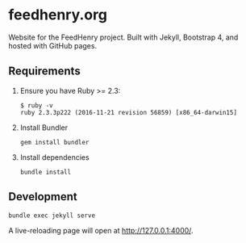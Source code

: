 # feedhenry.org

Website for the FeedHenry project. Built with Jekyll, Bootstrap 4, and hosted
with GitHub pages.

## Requirements

1. Ensure you have Ruby >= 2.3:

    ```
    $ ruby -v
    ruby 2.3.3p222 (2016-11-21 revision 56859) [x86_64-darwin15]
    ```

2. Install Bundler

    ```
    gem install bundler
    ```

3. Install dependencies

    ```
    bundle install
    ```

## Development

```
bundle exec jekyll serve
```

A live-reloading page will open at http://127.0.0.1:4000/.
